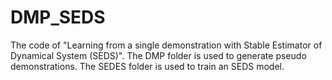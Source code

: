 # DMP_SEDS
The code of "Learning from a single demonstration with Stable Estimator of Dynamical System (SEDS)".
The DMP folder is used to generate pseudo demonstrations.
The SEDES folder is used to train an SEDS model.
